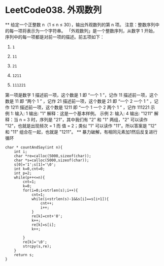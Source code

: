 # LeetCode038. 外观数列
**
给定一个正整数 n（1 ≤ n ≤ 30），输出外观数列的第 n 项。
注意：整数序列中的每一项将表示为一个字符串。
「外观数列」是一个整数序列，从数字 1 开始，序列中的每一项都是对前一项的描述。前五项如下：
1.     1
2.     11
3.     21
4.     1211
5.     111221
第一项是数字 1
描述前一项，这个数是 1 即 “一个 1 ”，记作 11
描述前一项，这个数是 11 即 “两个 1 ” ，记作 21
描述前一项，这个数是 21 即 “一个 2 一个 1 ” ，记作 1211
描述前一项，这个数是 1211 即 “一个 1 一个 2 两个 1 ” ，记作 111221
示例 1:
输入: 1
输出: "1"
解释：这是一个基本样例。
示例 2:
输入: 4
输出: "1211"
解释：当 n = 3 时，序列是 "21"，其中我们有 "2" 和 "1" 两组，"2" 可以读作 "12"，也就是出现频次 = 1 而 值 = 2；类似 "1" 可以读作 "11"。所以答案是 "12" 和 "11" 组合在一起，也就是 "1211"。
**
暴力破解，有相同元素加1然后反复进行循环
```
char * countAndSay(int n){
    int i;
    char *re=calloc(5000,sizeof(char));
    char *s=calloc(5000,sizeof(char));
    s[0]='1';s[1]='\0';
    int k=0,cnt=0;
    int p=2;
    while(p++<=n){
        cnt=1;
        k=0;
        for(i=0;i<strlen(s);i++){
        	cnt=1;
            while(i<strlen(s)-1&&s[i]==s[i+1]){
                cnt++;
                i++;
            }
            re[k]=cnt+'0';
            k++;
            re[k]=s[i];
            k++;
            
        }
        re[k]='\0';
        strcpy(s,re);
    }
    return s;
}
```